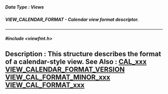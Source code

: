 ##### Data Type : Views
##### VIEW_CALENDAR_FORMAT - Calendar view format descriptor.
---
##### #include <viewfmt.h>
**Description :**
This structure describes the format of a calendar-style view.
**See Also :**
[CAL_xxx](D:/md_files/CAL_xxx.md)
[VIEW_CALENDAR_FORMAT_VERSION](D:/md_files/VIEW_CALENDAR_FORMAT_VERSION.md)
[VIEW_CAL_FORMAT_MINOR_xxx](D:/md_files/VIEW_CAL_FORMAT_MINOR_xxx.md)
[VIEW_CAL_FORMAT_xxx](D:/md_files/VIEW_CAL_FORMAT_xxx.md)
---
